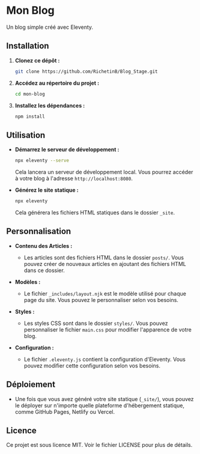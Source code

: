 # Mon Blog

Un blog simple créé avec Eleventy.

## Installation

1. **Clonez ce dépôt :**

    ```bash
    git clone https://github.com/RichetinB/Blog_Stage.git
    ```

2. **Accédez au répertoire du projet :**

    ```bash
    cd mon-blog
    ```

3. **Installez les dépendances :**

    ```bash
    npm install
    ```

## Utilisation

- **Démarrez le serveur de développement :**

    ```bash
    npx eleventy --serve
    ```

    Cela lancera un serveur de développement local. Vous pourrez accéder à votre blog à l'adresse `http://localhost:8080`.

- **Générez le site statique :**

    ```bash
    npx eleventy
    ```

    Cela générera les fichiers HTML statiques dans le dossier `_site`.


## Personnalisation

- **Contenu des Articles :**
    - Les articles sont des fichiers HTML dans le dossier `posts/`. Vous pouvez créer de nouveaux articles en ajoutant des fichiers HTML dans ce dossier.

- **Modèles :**
    - Le fichier `_includes/layout.njk` est le modèle utilisé pour chaque page du site. Vous pouvez le personnaliser selon vos besoins.

- **Styles :**
    - Les styles CSS sont dans le dossier `styles/`. Vous pouvez personnaliser le fichier `main.css` pour modifier l'apparence de votre blog.

- **Configuration :**
    - Le fichier `.eleventy.js` contient la configuration d'Eleventy. Vous pouvez modifier cette configuration selon vos besoins.

## Déploiement

- Une fois que vous avez généré votre site statique (`_site/`), vous pouvez le déployer sur n'importe quelle plateforme d'hébergement statique, comme GitHub Pages, Netlify ou Vercel.

## Licence

Ce projet est sous licence MIT. Voir le fichier LICENSE pour plus de détails.
